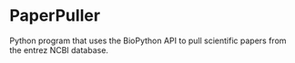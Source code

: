# PaperPuller
Python program that uses the BioPython API to pull scientific papers from the entrez NCBI database.
